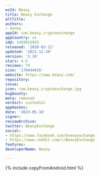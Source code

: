 ```yaml
---
wsId: Beaxy
title: Beaxy Exchange
altTitle: 
authors:
- danny
appId: com.beaxy.cryptoexchange
appCountry: us
idd: 1493015933
released: '2020-02-12'
updated: '2021-12-29'
version: '2.10'
stars: 4.5
reviews: 74
size: '176444416'
website: https://www.beaxy.com/
repository: 
issue: 
icon: com.beaxy.cryptoexchange.jpg
bugbounty: 
meta: removed
verdict: custodial
appHashes: 
date: '2023-05-10'
signer: 
reviewArchive: 
twitter: BeaxyExchange
social:
- https://www.facebook.com/beaxyexchange
- https://www.reddit.com/r/BeaxyExchange
features: 
developerName: Beaxy

---
```


{% include copyFromAndroid.html %}
